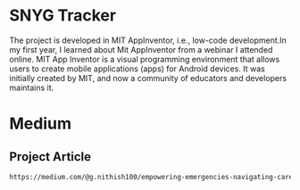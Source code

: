 # SNYG Tracker 
The project is developed in MIT AppInventor, i.e., low-code development.In my first year, I learned about Mit AppInventor from a webinar I attended online. MIT App Inventor is a visual programming environment that allows users to create mobile applications (apps) for Android devices. It was initially created by MIT, and now a community of educators and developers maintains it.




# Medium
## Project Article
```bash
https://medium.com/@g.nithish100/empowering-emergencies-navigating-care-1efbf64f7cc6
```
